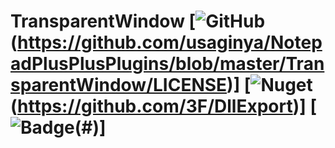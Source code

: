 # TransparentWindow [![GitHub](https://img.shields.io/github/license/usaginya/NotepadPlusPlusPlugins.svg?style=flat-square)(https://github.com/usaginya/NotepadPlusPlusPlugins/blob/master/TransparentWindow/LICENSE)] [![Nuget](https://img.shields.io/nuget/v/DllExport.svg?label=DllExport&style=flat-square)(https://github.com/3F/DllExport)] [![Badge](https://img.shields.io/badge/.net%20framework-3.5-865FC5.svg?style=flat-square)(#)]
